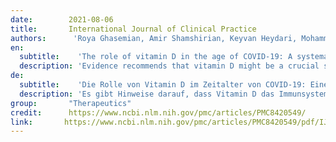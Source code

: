 ```yaml
---
date:        2021-08-06
title:       International Journal of Clinical Practice 
authors:      'Roya Ghasemian, Amir Shamshirian, Keyvan Heydari, Mohammad Malekan, Reza Alizadeh-Navaei, Mohammad Ali Ebrahimzadeh, Majid Ebrahimi Warkiani, Hamed Jafarpour, Sajad Razavi Bazaz, Arash Rezaei Shahmirzadi, Mehrdad Khodabandeh, Benyamin Seyfari, Alireza Motamedzadeh, Ehsan Dadgostar, Marzieh Aalinezhad, Meghdad Sedaghat, Nazanin Razzaghi, Bahman Zarandi, Anahita Asadi, Vahid Yaghoubi Naei, Reza Beheshti, Amirhossein Hessami, Soheil Azizi, Ali Reza Mohseni & Danial Shamshirian'
en:
  subtitle:    'The role of vitamin D in the age of COVID-19: A systematic review and meta-analysis'
  description: 'Evidence recommends that vitamin D might be a crucial supportive agent for the immune system, mainly in cytokine response regulation against COVID-19. Hence, we carried out a systematic review and meta-analysis in order to maximise the use of everything that exists about the role of vitamin D in the COVID-19. A systematic search was performed in PubMed, Scopus, Embase and Web of Science up to December 18, 2020. Studies focused on the role of vitamin D in confirmed COVID-19 patients were entered into the systematic review. Twenty-three studies containing 11 901 participants entered into the meta-analysis. The meta-analysis indicated that 41% of COVID-19 patients were suffering from vitamin D deficiency (95% CI, 29%-55%), and in 42% of patients, levels of vitamin D were insufficient (95% CI, 24%-63%). The serum 25-hydroxyvitamin D concentration was 20.3 ng/mL among all COVID-19 patients (95% CI, 12.1-19.8). The odds of getting infected with SARS-CoV-2 are 3.3 times higher among individuals with vitamin D deficiency (95% CI, 2.5-4.3). The chance of developing severe COVID-19 is about five times higher in patients with vitamin D deficiency (OR: 5.1, 95% CI, 2.6-10.3). There is no significant association between vitamin D status and higher mortality rates (OR: 1.6, 95% CI, 0.5-4.4). This study found that most of the COVID-19 patients were suffering from vitamin D deficiency/insufficiency. Also, there is about three times higher chance of getting infected with SARS-CoV-2 among vitamin-D-deficient individuals and about five times higher probability of developing the severe disease in vitamin-D-deficient patients. Vitamin D deficiency showed no significant association with mortality rates in this population.'
de: 
  subtitle:    'Die Rolle von Vitamin D im Zeitalter von COVID-19: Eine systematische Überprüfung und Meta-Analyse'
  description: 'Es gibt Hinweise darauf, dass Vitamin D das Immunsystem entscheidend unterstützen könnte, vor allem bei der Regulierung der Zytokinreaktion auf COVID-19. Daher haben wir eine systematische Übersichtsarbeit und eine Meta-Analyse durchgeführt, um alles, was über die Rolle von Vitamin D bei COVID-19 existiert, bestmöglich zu nutzen. Wir führten eine systematische Suche in PubMed, Scopus, Embase und Web of Science bis zum 18. Dezember 2020 durch. Studien, die sich mit der Rolle von Vitamin D bei COVID-19-Patienten befassen, wurden in die systematische Überprüfung aufgenommen. 23 Studien mit 11.901 Teilnehmern wurden in die Meta-Analyse einbezogen. Die Meta-Analyse ergab, dass 41 % der COVID-19-Patienten an einem Vitamin-D-Mangel litten (95 % CI, 29 %-55 %), und bei 42 % der Patienten war der Vitamin-D-Spiegel unzureichend (95 % CI, 24 %-63 %). Die 25-Hydroxyvitamin-D-Konzentration im Serum lag bei allen COVID-19-Patienten bei 20,3 ng/ml (95 % KI, 12,1-19,8). Die Wahrscheinlichkeit, sich mit SARS-CoV-2 zu infizieren, ist bei Personen mit Vitamin-D-Mangel 3,3-mal höher (95 % CI, 2,5-4,3). Die Wahrscheinlichkeit, an schwerem COVID-19 zu erkranken, ist bei Patienten mit Vitamin-D-Mangel etwa 5-mal höher (OR: 5,1, 95% CI, 2,6-10,3). Der Zusammenhang zwischen dem Vitamin-D-Status und einer höheren Sterblichkeitsrate ist nicht signifikant (OR: 1,6, 95% CI, 0,5-4,4). Diese Studie zeigt also, dass die meisten COVID-19-Patienten an Vitamin-D-Mangel oder unzureichendem Vitamin D-Spiegel litten. Außerdem ist die Wahrscheinlichkeit, sich mit SARS-CoV-2 zu infizieren, bei Personen mit Vitamin-D-Mangel etwa dreimal so hoch und die Wahrscheinlichkeit, eine schwere Erkrankung zu entwickeln, bei Patienten mit Vitamin-D-Mangel etwa fünfmal so hoch. Ein signifikanter Zusammenhang zwischen Vitamin-D-Mangel und der Sterblichkeitsrate in dieser Bevölkerungsgruppe wurde nicht festgestellt.'
group:       "Therapeutics"
credit:      https://www.ncbi.nlm.nih.gov/pmc/articles/PMC8420549/
link:       https://www.ncbi.nlm.nih.gov/pmc/articles/PMC8420549/pdf/IJCP-9999-e14675.pdf
---
```

<object data="{{ page.link }}" style='height:calc(100vh - 400px); width: 100%' type='application/pdf'></object>